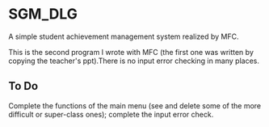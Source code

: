 # SGM_DLG
A simple student achievement management system realized by MFC.

This is the second program I wrote with MFC (the first one was written by copying the teacher's ppt).There is no input error checking in many places.

## To Do

Complete the functions of the main menu (see and delete some of the more difficult or super-class ones); complete the input error check.